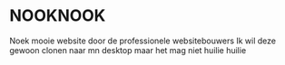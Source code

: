# NOOKNOOK
Noek mooie website door de professionele websitebouwers
Ik wil deze gewoon clonen naar mn desktop maar het mag niet huilie huilie
